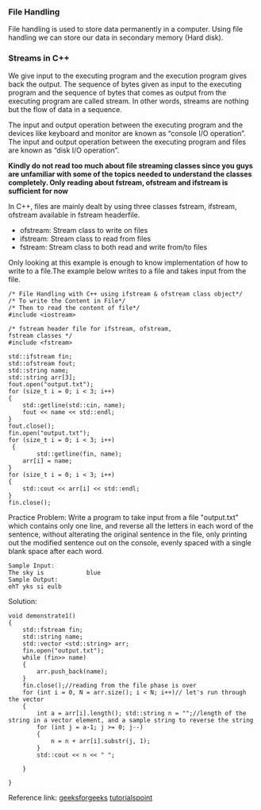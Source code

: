 ### File Handling 
File handling is used to store data permanently in a computer. Using file handling we can store our data in secondary memory (Hard disk).

### Streams in C++
We give input to the executing program and the execution program gives back the output.
The sequence of bytes given as input to the executing program and the sequence of bytes that comes as output from the executing program are called stream. 
In other words, streams are nothing but the flow of data in a sequence.                                        

The input and output operation between the executing program and the devices like keyboard and monitor are known as “console I/O operation”.
The input and output operation between the executing program and files are known as “disk I/O operation”.

**Kindly do not read too much about file streaming classes since you guys are unfamiliar with some of the topics needed to understand the classes completely. 
Only reading about fstream, ofstream and ifstream is sufficient for now**                               

In C++, files are mainly dealt by using three classes fstream, ifstream, ofstream available in fstream headerfile. 
- ofstream: Stream class to write on files 
- ifstream: Stream class to read from files 
- fstream: Stream class to both read and write from/to files

Only looking at this example is enough to know implementation of how to write to a file.The example below writes to a file and takes input from the file. 
```
/* File Handling with C++ using ifstream & ofstream class object*/
/* To write the Content in File*/
/* Then to read the content of file*/
#include <iostream>

/* fstream header file for ifstream, ofstream,
fstream classes */ 
#include <fstream>

std::ifstream fin;
std::ofstream fout;
std::string name;
std::string arr[3];
fout.open("output.txt");
for (size_t i = 0; i < 3; i++)
{
	std::getline(std::cin, name);
	fout << name << std::endl;
}
fout.close();
fin.open("output.txt");
for (size_t i = 0; i < 3; i++)
 {
        std::getline(fin, name);
	arr[i] = name;
}
for (size_t i = 0; i < 3; i++)
{
	std::cout << arr[i] << std::endl;
}
fin.close();

```
Practice Problem: Write a program to take input from a file "output.txt" which contains only one line, and reverse all the letters in each word of the sentence, without alterating the original sentence in the file, only printing out the modified sentence out on the console, evenly spaced with a single blank space after each word. 
```
Sample Input:
The sky is            blue
Sample Output:
ehT yks si eulb
```
Solution:
```
void demonstrate1()
{
	std::fstream fin;
	std::string name;
	std::vector <std::string> arr;
	fin.open("output.txt");
	while (fin>> name)
	{
		arr.push_back(name);
	}
	fin.close();//reading from the file phase is over
	for (int i = 0, N = arr.size(); i < N; i++)// let's run through the vector 
	{
		int a = arr[i].length(); std::string n = "";//length of the string in a vector element, and a sample string to reverse the string
		for (int j = a-1; j >= 0; j--)
		{
			n = n + arr[i].substr(j, 1);
		}
		std::cout << n << " ";

	}

}
```
Reference link: [geeksforgeeks](https://www.geeksforgeeks.org/file-handling-c-classes/) [tutorialspoint](https://www.tutorialspoint.com/cplusplus/cpp_files_streams.htm)
